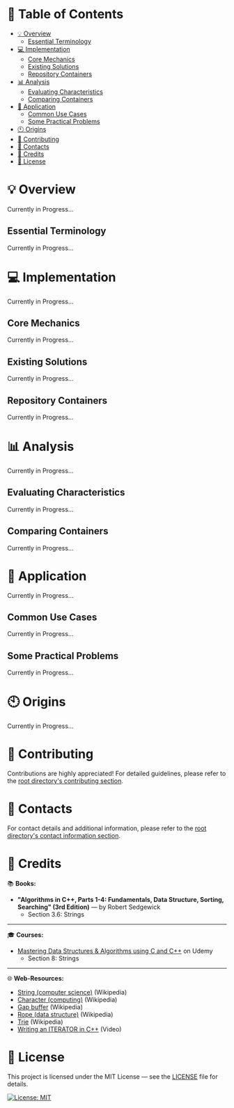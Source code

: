 # &#128209; Table of Contents
- [💡 Overview](#-overview)
  - [Essential Terminology](#essential-terminology)
- [💻 Implementation](#-implementation)
  - [Core Mechanics](#core-mechanics)
  - [Existing Solutions](#existing-solutions)
  - [Repository Containers](#repository-containers)
- [📊 Analysis](#-analysis)
  - [Evaluating Characteristics](#evaluating-characteristics)
  - [Comparing Containers](#comparing-containers)
- [📝 Application](#-application)
  - [Common Use Cases](#common-use-cases)
  - [Some Practical Problems](#some-practical-problems)
- [🕙 Origins](#-origins)
- [🤝 Contributing](#-contributing)
- [📧 Contacts](#-contacts)
- [🙏 Credits](#-credits)
- [🔏 License](#-license)



# &#128161; Overview
Currently in Progress...


## Essential Terminology
Currently in Progress...



# &#x1F4BB; Implementation 
Currently in Progress...


## Core Mechanics
Currently in Progress...


## Existing Solutions
Currently in Progress...


## Repository Containers
Currently in Progress...



# &#128202; Analysis
Currently in Progress...


## Evaluating Characteristics
Currently in Progress...


## Comparing Containers
Currently in Progress...

 

# &#128221; Application
Currently in Progress...


## Common Use Cases
Currently in Progress...


## Some Practical Problems
Currently in Progress...



# &#x1F559; Origins
Currently in Progress...


# &#129309; Contributing
Contributions are highly appreciated! For detailed guidelines, please refer to the [root directory's contributing section](../../#-contributing).



# &#128231; Contacts
For contact details and additional information, please refer to the [root directory's contact information section](../../#-contacts).



# &#128591; Credits
&#128218; **Books:**
- **"Algorithms in C++, Parts 1-4: Fundamentals, Data Structure, Sorting, Searching" (3rd Edition)** — by Robert Sedgewick
  - Section 3.6: Strings

---
&#127891; **Courses:**
- [Mastering Data Structures & Algorithms using C and C++](https://www.udemy.com/course/datastructurescncpp/) on Udemy
   - Section 8: Strings

--- 
&#127760; **Web-Resources:**
- [String (computer science)](https://en.wikipedia.org/wiki/String_(computer_science)) (Wikipedia)
- [Character (computing)](https://en.wikipedia.org/wiki/Character_(computing)) (Wikipedia)
- [Gap buffer](https://en.wikipedia.org/wiki/Gap_buffer) (Wikipedia)
- [Rope (data structure)](https://en.wikipedia.org/wiki/Rope_(data_structure)) (Wikipedia)
- [Trie](https://en.wikipedia.org/wiki/Trie) (Wikipedia)
- [Writing an ITERATOR in C++](https://www.youtube.com/watch?app=desktop&v=F9eDv-YIOQ0) (Video)



# &#128271; License
This project is licensed under the MIT License — see the [LICENSE](https://github.com/vezzolter/DSA/blob/main/LICENSE) file for details.

[![License: MIT](https://img.shields.io/badge/License-MIT-yellow.svg)](https://opensource.org/licenses/MIT)